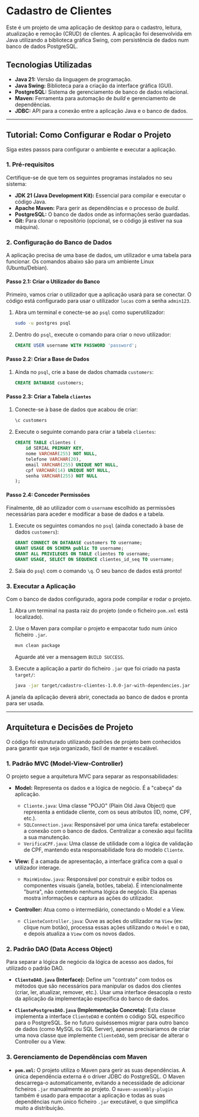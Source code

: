 # Cadastro de Clientes 

Este é um projeto de uma aplicação de desktop para o cadastro, leitura, atualização e remoção (CRUD) de clientes. A aplicação foi desenvolvida em Java utilizando a biblioteca gráfica Swing, com persistência de dados num banco de dados PostgreSQL.

## Tecnologias Utilizadas

* **Java 21:** Versão da linguagem de programação.
* **Java Swing:** Biblioteca para a criação da interface gráfica (GUI).
* **PostgreSQL:** Sistema de gerenciamento de banco de dados relacional.
* **Maven:** Ferramenta para automação de *build* e gerenciamento de dependências.
* **JDBC:** API para a conexão entre a aplicação Java e o banco de dados.

---

## Tutorial: Como Configurar e Rodar o Projeto

Siga estes passos para configurar o ambiente e executar a aplicação.

### 1. Pré-requisitos

Certifique-se de que tem os seguintes programas instalados no seu sistema:

* **JDK 21 (Java Development Kit):** Essencial para compilar e executar o código Java.
* **Apache Maven:** Para gerir as dependências e o processo de *build*.
* **PostgreSQL:** O banco de dados onde as informações serão guardadas.
* **Git:** Para clonar o repositório (opcional, se o código já estiver na sua máquina).

### 2. Configuração do Banco de Dados

A aplicação precisa de uma base de dados, um utilizador e uma tabela para funcionar. Os comandos abaixo são para um ambiente Linux (Ubuntu/Debian).

#### Passo 2.1: Criar o Utilizador do Banco

Primeiro, vamos criar o utilizador que a aplicação usará para se conectar. O código está configurado para usar o utilizador `lucas` com a senha `admin123`.

1.  Abra um terminal e conecte-se ao `psql` como superutilizador:
    ```bash
    sudo -u postgres psql
    ```

2.  Dentro do `psql`, execute o comando para criar o novo utilizador:
    ```sql
    CREATE USER username WITH PASSWORD 'password';
    ```

#### Passo 2.2: Criar a Base de Dados

1.  Ainda no `psql`, crie a base de dados chamada `customers`:
    ```sql
    CREATE DATABASE customers;
    ```

#### Passo 2.3: Criar a Tabela `clientes`

1.  Conecte-se à base de dados que acabou de criar:
    ```sql
    \c customers
    ```

2.  Execute o seguinte comando para criar a tabela `clientes`:
    ```sql
    CREATE TABLE clientes (
        id SERIAL PRIMARY KEY,
        nome VARCHAR(255) NOT NULL,
        telefone VARCHAR(20),
        email VARCHAR(255) UNIQUE NOT NULL,
        cpf VARCHAR(14) UNIQUE NOT NULL,
        senha VARCHAR(255) NOT NULL
    );
    ```

#### Passo 2.4: Conceder Permissões

Finalmente, dê ao utilizador com o `username` escolhido as permissões necessárias para aceder e modificar a base de dados e a tabela.

1.  Execute os seguintes comandos no `psql` (ainda conectado à base de dados `customers`):
    ```sql
    GRANT CONNECT ON DATABASE customers TO username;
    GRANT USAGE ON SCHEMA public TO username;
    GRANT ALL PRIVILEGES ON TABLE clientes TO username;
    GRANT USAGE, SELECT ON SEQUENCE clientes_id_seq TO username;
    ```

2.  Saia do `psql` com o comando `\q`. O seu banco de dados está pronto!

### 3. Executar a Aplicação

Com o banco de dados configurado, agora pode compilar e rodar o projeto.

1.  Abra um terminal na pasta raiz do projeto (onde o ficheiro `pom.xml` está localizado).

2.  Use o Maven para compilar o projeto e empacotar tudo num único ficheiro `.jar`.
    ```bash
    mvn clean package
    ```
    Aguarde até ver a mensagem `BUILD SUCCESS`.

3.  Execute a aplicação a partir do ficheiro `.jar` que foi criado na pasta `target/`:
    ```bash
    java -jar target/cadastro-clientes-1.0.0-jar-with-dependencies.jar
    ```

A janela da aplicação deverá abrir, conectada ao banco de dados e pronta para ser usada.

---

## Arquitetura e Decisões de Projeto

O código foi estruturado utilizando padrões de projeto bem conhecidos para garantir que seja organizado, fácil de manter e escalável.

### 1. Padrão MVC (Model-View-Controller)

O projeto segue a arquitetura MVC para separar as responsabilidades:

* **Model:** Representa os dados e a lógica de negócio. É a "cabeça" da aplicação.
    * `Cliente.java`: Uma classe "POJO" (Plain Old Java Object) que representa a entidade cliente, com os seus atributos (ID, nome, CPF, etc.).
    * `SQLConnection.java`: Responsável por uma única tarefa: estabelecer a conexão com o banco de dados. Centralizar a conexão aqui facilita a sua manutenção.
    * `VerificaCPF.java`: Uma classe de utilidade com a lógica de validação de CPF, mantendo esta responsabilidade fora do modelo `Cliente`.

* **View:** É a camada de apresentação, a interface gráfica com a qual o utilizador interage.
    * `MainWindow.java`: Responsável por construir e exibir todos os componentes visuais (janela, botões, tabela). É intencionalmente "burra", não contendo nenhuma lógica de negócio. Ela apenas mostra informações e captura as ações do utilizador.

* **Controller:** Atua como o intermediário, conectando o Model e a View.
    * `ClienteController.java`: Ouve as ações do utilizador na `View` (ex: clique num botão), processa essas ações utilizando o `Model` e o `DAO`, e depois atualiza a `View` com os novos dados.

### 2. Padrão DAO (Data Access Object)

Para separar a lógica de negócio da lógica de acesso aos dados, foi utilizado o padrão DAO.

* **`ClienteDAO.java` (Interface):** Define um "contrato" com todos os métodos que são necessários para manipular os dados dos clientes (criar, ler, atualizar, remover, etc.). Usar uma interface desacopla o resto da aplicação da implementação específica do banco de dados.

* **`ClientePostgresDAO.java` (Implementação Concreta):** Esta classe implementa a interface `ClienteDAO` e contém o código SQL específico para o PostgreSQL. Se no futuro quiséssemos migrar para outro banco de dados (como MySQL ou SQL Server), apenas precisaríamos de criar uma nova classe que implemente `ClienteDAO`, sem precisar de alterar o Controller ou a View.

### 3. Gerenciamento de Dependências com Maven

* **`pom.xml`:** O projeto utiliza o Maven para gerir as suas dependências. A única dependência externa é o driver JDBC do PostgreSQL. O Maven descarrega-o automaticamente, evitando a necessidade de adicionar ficheiros `.jar` manualmente ao projeto. O `maven-assembly-plugin` também é usado para empacotar a aplicação e todas as suas dependências num único ficheiro `.jar` executável, o que simplifica muito a distribuição.
